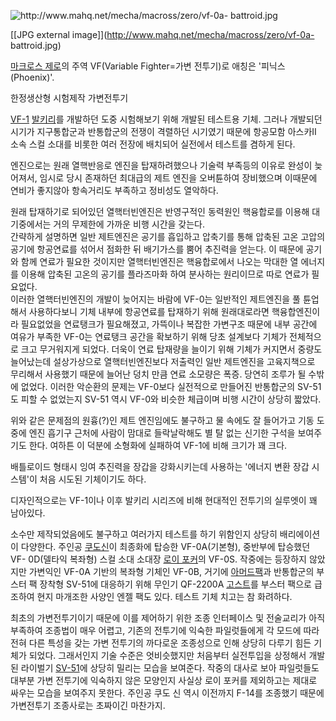 ![http://www.mahq.net/mecha/macross/zero/vf-0a-
battroid.jpg](http://www.mahq.net/mecha/macross/zero/vf-0a-battroid.jpg)

[[JPG external image]](http://www.mahq.net/mecha/macross/zero/vf-0a-
battroid.jpg)

  
[마크로스 제로](%EB%A7%88%ED%81%AC%EB%A1%9C%EC%8A%A4%20%EC%A0%9C%EB%A1%9C.md)의 주역
VF(Variable Fighter=가변 전투기)로 애칭은 '피닉스(Phoenix)'.

한정생산형 시험제작 가변전투기

[VF-1](VF-1.md) [발키리](%EB%B0%9C%ED%82%A4%EB%A6%AC%20%28%EB%A7%88%ED%81%AC%EB%A1%9C%EC%8A%A4%29.md)를 개발하던 도중 시험해보기 위해 개발된 테스트용 기체. 그러나 개발되던 시기가 지구통합군과
반통합군의 전쟁이 격렬하던 시기였기 때문에 항공모함 아스카II 소속 스컬 소대를 비롯한 여러 전장에 배치되어 실전에서 테스트를 겸하게 된다.

엔진으로는 원래 열핵반응로 엔진을 탑재하려했으나 기술력 부족등의 이유로 완성이 늦어져서, 임시로 당시 존재하던 최대급의 제트 엔진을
오버튠하여 장비했으며 이때문에 연비가 좋지않아 항속거리도 부족하고 정비성도 열악하다.

원래 탑재하기로 되어있던 열핵터빈엔진은 반영구적인 동력원인 핵융합로를 이용해 대기중에서는 거의 무제한에 가까운 비행 시간을 갖는다.  
간략하게 설명하면 일반 제트엔진은 공기를 흡입하고 압축기를 통해 압축된 고온 고압의 공기에 항공연료를 섞어서 점화한 뒤 배기가스를 뿜어
추진력을 얻는다. 이 때문에 공기와 함께 연료가 필요한 것이지만 열핵터빈엔진은 핵융합로에서 나오는 막대한 열 에너지를 이용해 압축된 고온의
공기를 플라즈마화 하여 분사하는 원리이므로 따로 연료가 필요없다.  
이러한 열핵터빈엔진의 개발이 늦어지는 바람에 VF-0는 일반적인 제트엔진을 풀 튠업해서 사용하다보니 기체 내부에 항공연료를 탑재하기 위해
원래대로라면 핵융합엔진이라 필요없었을 연료탱크가 필요해졌고, 가뜩이나 복잡한 가변구조 때문에 내부 공간에 여유가 부족한 VF-0는 연료탱크
공간을 확보하기 위해 당초 설계보다 기체가 전체적으로 크고 무거워지게 되었다. 더욱이 연료 탑재량을 늘이기 위해 기체가 커지면서 중량도
늘어났는데 설상가상으로 열핵터빈엔진보다 저출력인 일반 제트엔진을 고육지책으로 무리해서 사용했기 때문에 늘어난 덩치 만큼 연료 소모량은 폭증.
당연히 조루가 될 수밖에 없었다. 이러한 악순환의 문제는 VF-0보다 실전적으로 만들어진 반통합군의 SV-51도 피할 수 없었는지 SV-51
역시 VF-0와 비슷한 체급이며 비행 시간이 상당히 짧았다.

위와 같은 문제점의 원흉(?)인 제트 엔진임에도 불구하고 물 속에도 잘 들어가고 기동 도중에 엔진 흡기구 근처에 사람이 맘대로 들락날락해도
별 탈 없는 신기한 구석을 보여주기도 한다. 여하튼 이 덕분에 소형화에 실패하여 VF-1에 비해 크기가 꽤 크다.

배틀로이드 형태시 잉여 추진력을 장갑을 강화시키는데 사용하는 '에너지 변환 장갑 시스템'이 처음 시도된 기체이기도 하다.

디자인적으로는 VF-1이나 이후 발키리 시리즈에 비해 현대적인 전투기의 실루엣이 꽤 남아있다.

소수만 제작되었음에도 불구하고 여러가지 테스트를 하기 위함인지 상당히 배리에이션이 다양한다. 주인공 [쿠도신](%EC%BF%A0%EB%8F%84%20%EC%8B%A0.md)이 최종화에 탑승한 VF-0A(기본형), 중반부에 탑승했던 VF-
0D(델타익 복좌형) 스컬 소대 소대장 [로이 포커](%EB%A1%9C%EC%9D%B4%20%ED%8F%AC%EC%BB%A4.md)의
VF-0S. 작중에는 등장하지 않았지만 가변익인 VF-0A 기반의 복좌형 기체인 VF-0B, 거기에 [아머드팩](%EC%95%84%EB%A8%B8%EB%93%9C%20%EB%B0%9C%ED%82%A4%EB%A6%AC.md)과 반통합군의 부스터
팩 장착형 SV-51에 대응하기 위해 무인기 QF-2200A [고스트](%EA%B3%A0%EC%8A%A4%ED%8A%B8.md)를
부스터 팩으로 급조하여 현지 마개조한 사양인 엔젤 팩도 있다. 테스트 기체 치고는 참 화려하다.

최초의 가변전투기이기 때문에 이를 제어하기 위한 조종 인터페이스 및 전술교리가 아직 부족하여 조종법이 매우 어렵고, 기존의 전투기에 익숙한
파일럿들에게 각 모드에 따라 전혀 다른 특성을 갖는 가변 전투기의 까다로운 조종성으로 인해 상당히 다루기 힘든 기체가 되었다. 그래서인지
기술 수준은 엇비슷했지만 처음부터 실전투입을 상정해서 개발된 라이벌기 [SV-51](SV-51.md)에 상당히 밀리는 모습을 보여준다.
작중의 대사로 보아 파일럿들도 대부분 가변 전투기에 익숙하지 않은 모양인지 사실상 로이 포커를 제외하고는 제대로 싸우는 모습을 보여주지
못한다. 주인공 쿠도 신 역시 이전까지 F-14를 조종했기 때문에 가변전투기 조종사로는 초짜이긴 마찬가지.

